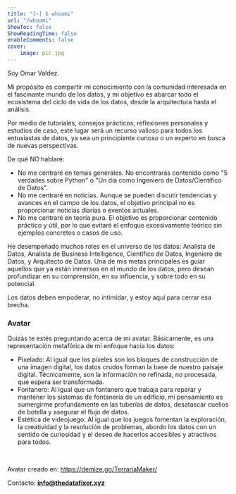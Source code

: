 ```yaml
---
title: "[~] $ whoami"
url: "/whoami"
ShowToc: false
ShowReadingTime: false
enableComments: false
cover:
    image: pic.jpg
---
```


Soy Omar Valdez.

Mi propósito es compartir mi conocimiento con la comunidad interesada en el fascinante mundo de los datos, y mi objetivo es abarcar todo el ecosistema del ciclo de vida de los datos, desde la arquitectura hasta el análisis.

Por medio de tutoriales, consejos prácticos, reflexiones personales y estudios de caso, este lugar será un recurso valioso para todos los entusiastas de datos, ya sea un principiante curioso o un experto en busca de nuevas perspectivas.

De qué NO hablaré:
- No me centraré en temas generales. No encontrarás contenido como "5 verdades sobre Python" o "Un día como Ingeniero de Datos/Científico de Datos".
- No me centraré en noticias. Aunque se pueden discutir tendencias y avances en el campo de los datos, el objetivo principal no es proporcionar noticias diarias o eventos actuales.
- No me centraré en teoría pura. El objetivo es proporcionar contenido práctico y útil, por lo que evitaré el enfoque excesivamente teórico sin ejemplos concretos o casos de uso.

He desempeñado muchos roles en el universo de los datos: Analista de Datos, Analista de Business Intelligence, Científico de Datos, Ingeniero de Datos, y Arquitecto de Datos. Una de mis metas principales es guiar aquellos que ya están inmersos en el mundo de los datos, pero desean profundizar en su comprensión, en su influencia, y sobre todo en su potencial.

Los datos deben empoderar, no intimidar, y estoy aquí para cerrar esa brecha.

### Avatar

Quizás te estés preguntando acerca de mi avatar. Básicamente, es una representación metafórica de mi enfoque hacia los datos:

- Pixelado: Al igual que los píxeles son los bloques de construcción de una imagen digital, los datos crudos forman la base de nuestro paisaje digital. Técnicamente, son la información no refinada, no procesada, que espera ser transformada.
- Fontanero: Al igual que un fontanero que trabaja para reparar y mantener los sistemas de fontanería de un edificio, mi pensamiento es sumergirme profundamente en las tuberías de datos, desatascar cuellos de botella y asegurar el flujo de datos.
- Estética de videojuego: Al igual que los juegos fomentan la exploración, la creatividad y la resolución de problemas, abordo los datos con un sentido de curiosidad y el deseo de hacerlos accesibles y atractivos para todos.

&nbsp;

Avatar creado en: https://demize.gg/TerrariaMaker/

Contacto: **info@thedatafixer.xyz**
